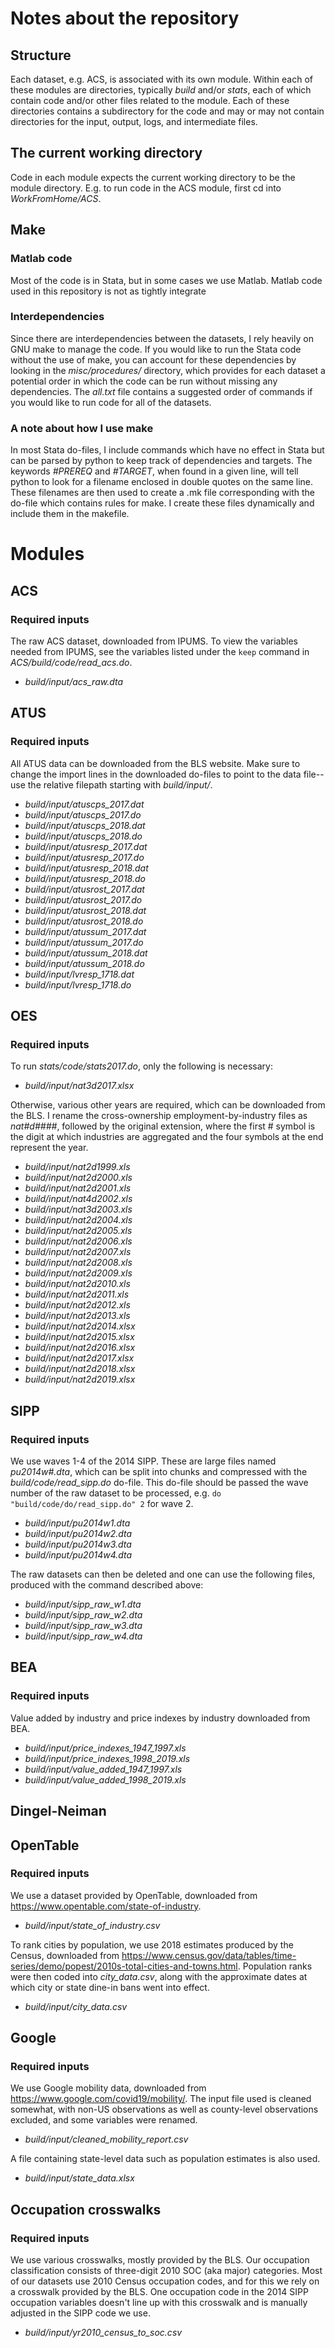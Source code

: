 # Notes about the repository

## Structure

Each dataset, e.g. ACS, is associated with its own module.
Within each of these modules are directories, typically
*build* and/or *stats*, each of which contain code and/or other files related to the module. Each of these directories contains
a subdirectory for the code and may or may not contain
directories for the input, output, logs, and intermediate files.

## The current working directory

Code in each module expects the current working directory to be the module directory. E.g. to run code in the ACS module, first cd into *WorkFromHome/ACS*.

## Make

### Matlab code

Most of the code is in Stata, but in some cases we use Matlab. Matlab code used in this repository is not as tightly integrate

### Interdependencies

Since there are interdependencies between the datasets, I rely heavily on GNU make to manage the code. If you would like to run the Stata code without the use of make, you can account for these dependencies by looking in the *misc/procedures/* directory, which provides for each dataset a potential order in which the code can be run without missing any dependencies. The *all.txt* file contains a suggested order of commands if you would like to run code for all of the datasets.

### A note about how I use make

In most Stata do-files, I include commands which have no effect in Stata but can be parsed by python to keep track of dependencies and targets. The keywords *#PREREQ* and *#TARGET*,
when found in a given line, will tell python to look for a filename enclosed in double quotes on the same line. These filenames are then used to create a .mk file corresponding with the do-file which contains rules for make. I create these files dynamically and include them in the makefile.

# Modules

## ACS

### Required inputs

The raw ACS dataset, downloaded from IPUMS. To view the variables needed from IPUMS, see the variables listed under the `keep` command in *ACS/build/code/read_acs.do*.

* *build/input/acs_raw.dta*

## ATUS

### Required inputs

All ATUS data can be downloaded from the BLS website. Make sure to change the import lines in the downloaded do-files to point to the data file--use the relative filepath starting with *build/input/*.

* *build/input/atuscps_2017.dat*
* *build/input/atuscps_2017.do*
* *build/input/atuscps_2018.dat*
* *build/input/atuscps_2018.do*
* *build/input/atusresp_2017.dat*
* *build/input/atusresp_2017.do*
* *build/input/atusresp_2018.dat*
* *build/input/atusresp_2018.do*
* *build/input/atusrost_2017.dat*
* *build/input/atusrost_2017.do*
* *build/input/atusrost_2018.dat*
* *build/input/atusrost_2018.do*
* *build/input/atussum_2017.dat*
* *build/input/atussum_2017.do*
* *build/input/atussum_2018.dat*
* *build/input/atussum_2018.do*
* *build/input/lvresp_1718.dat*
* *build/input/lvresp_1718.do*

## OES

### Required inputs

To run *stats/code/stats2017.do*, only the following is necessary:

* *build/input/nat3d2017.xlsx*

Otherwise, various other years are required, which can be downloaded from the BLS. I rename the cross-ownership employment-by-industry files as *nat#d####*, followed by the original extension, where the first \# symbol is the digit at which industries are aggregated and the four symbols at the end represent the year.

* *build/input/nat2d1999.xls*
* *build/input/nat2d2000.xls*
* *build/input/nat2d2001.xls*
* *build/input/nat4d2002.xls*
* *build/input/nat3d2003.xls*
* *build/input/nat2d2004.xls*
* *build/input/nat2d2005.xls*
* *build/input/nat2d2006.xls*
* *build/input/nat2d2007.xls*
* *build/input/nat2d2008.xls*
* *build/input/nat2d2009.xls*
* *build/input/nat2d2010.xls*
* *build/input/nat2d2011.xls*
* *build/input/nat2d2012.xls*
* *build/input/nat2d2013.xls*
* *build/input/nat2d2014.xlsx*
* *build/input/nat2d2015.xlsx*
* *build/input/nat2d2016.xlsx*
* *build/input/nat2d2017.xlsx*
* *build/input/nat2d2018.xlsx*
* *build/input/nat2d2019.xlsx*

## SIPP

### Required inputs

We use waves 1-4 of the 2014 SIPP. These are large files named *pu2014w#.dta*, which can be split into chunks and compressed with the *build/code/read_sipp.do* do-file. This do-file should be passed the wave number of the raw dataset to be processed, e.g. `do "build/code/do/read_sipp.do" 2` for wave 2.

* *build/input/pu2014w1.dta*
* *build/input/pu2014w2.dta*
* *build/input/pu2014w3.dta*
* *build/input/pu2014w4.dta*

The raw datasets can then be deleted and one can use the following files, produced with the command described above:

* *build/input/sipp_raw_w1.dta*
* *build/input/sipp_raw_w2.dta*
* *build/input/sipp_raw_w3.dta*
* *build/input/sipp_raw_w4.dta*

## BEA

### Required inputs

Value added by industry and price indexes by industry downloaded from BEA.

* *build/input/price_indexes_1947_1997.xls*
* *build/input/price_indexes_1998_2019.xls*
* *build/input/value_added_1947_1997.xls*
* *build/input/value_added_1998_2019.xls*

## Dingel-Neiman

## OpenTable

### Required inputs

We use a dataset provided by OpenTable, downloaded from <https://www.opentable.com/state-of-industry>.

* *build/input/state_of_industry.csv*

To rank cities by population, we use 2018 estimates produced by the Census, downloaded from
<https://www.census.gov/data/tables/time-series/demo/popest/2010s-total-cities-and-towns.html>.
Population ranks were then coded into *city_data.csv*, along with the approximate dates at which city or state dine-in bans went into effect.

* *build/input/city_data.csv*

## Google

### Required inputs

We use Google mobility data, downloaded from <https://www.google.com/covid19/mobility/>.
The input file used is cleaned somewhat, with non-US observations as well as county-level observations excluded, and some variables were renamed.

* *build/input/cleaned_mobility_report.csv*

A file containing state-level data such as population estimates is also used.

* *build/input/state_data.xlsx*

## Occupation crosswalks

### Required inputs

We use various crosswalks, mostly provided by the BLS. Our occupation classification consists of three-digit 2010 SOC (aka major) categories. Most of our datasets use 2010 Census occupation codes, and for this we rely on a crosswalk provided by the BLS. One occupation code in the 2014 SIPP occupation variables doesn't line up with this crosswalk and is manually adjusted in the SIPP code we use.

* *build/input/yr2010_census_to_soc.csv*